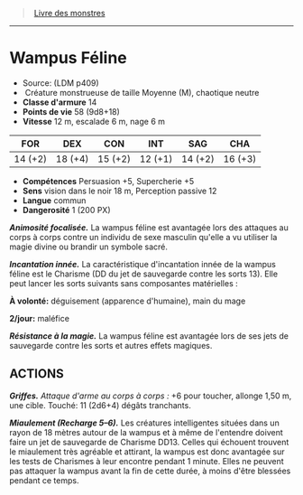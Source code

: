 ﻿> [Livre des monstres](tome_of_beasts.md)

---

# Wampus Féline

- Source: (LDM p409)
-  Créature monstrueuse de taille Moyenne (M), chaotique neutre
- **Classe d'armure** 14
- **Points de vie** 58 (9d8+18)
- **Vitesse** 12 m, escalade 6 m, nage 6 m

|FOR|DEX|CON|INT|SAG|CHA|
|---|---|---|---|---|---|
|14 (+2)|18 (+4)|15 (+2)|12 (+1)|14 (+2)|16 (+3)|

- **Compétences** Persuasion +5, Supercherie +5
- **Sens** vision dans le noir 18 m, Perception passive 12
- **Langue** commun
- **Dangerosité** 1 (200 PX)

**_Animosité focalisée._** La wampus féline est avantagée lors des attaques au corps à corps contre un individu de sexe masculin qu'elle a vu utiliser la magie divine ou brandir un symbole sacré.

**_Incantation innée._** La caractéristique d'incantation innée de la wampus féline est le Charisme (DD du jet de sauvegarde contre les sorts 13). Elle peut lancer les sorts suivants sans composantes matérielles :

**À volonté:** déguisement (apparence d'humaine), main du mage

**2/jour:** maléfice

**_Résistance à la magie._** La wampus féline est avantagée lors de ses jets de sauvegarde contre les sorts et autres effets magiques.

## ACTIONS

**_Griffes._** _Attaque d'arme au corps à corps :_ +6 pour toucher, allonge 1,50 m, une cible. Touché: 11 (2d6+4) dégâts tranchants.

**_Miaulement (Recharge 5–6)._** Les créatures intelligentes situées dans un rayon de 18 mètres autour de la wampus et à même de l'entendre doivent faire un jet de sauvegarde de Charisme DD13. Celles qui échouent trouvent le miaulement très agréable et attirant, la wampus est donc avantagée sur les tests de Charismes à leur encontre pendant 1 minute. Elles ne peuvent pas attaquer la wampus avant la fin de cette durée, à moins d'être blessées pendant ce temps.

